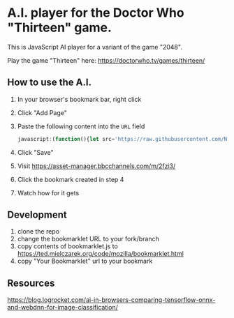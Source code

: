 # A.I. player for the Doctor Who "Thirteen" game.


This is JavaScript AI player for a variant of the game "2048".

Play the game "Thirteen" here: https://doctorwho.tv/games/thirteen/


## How to use the A.I.

1. In your browser's bookmark bar, right click
2. Click "Add Page"
3. Paste the following content into the `URL` field

    ```js
    javascript:(function(){let src='https://raw.githubusercontent.com/NullVoxPopuli/doctor-who-thirteen-game-ai/master/ai.js';async function fetchAndInsertScript(){let response=await fetch(src);let script=await response.text();let element=document.createElement('script');element.innerHTML=script;document.body.appendChild(element);}fetchAndInsertScript();})();
    ```

4. Click "Save"
5. Visit https://asset-manager.bbcchannels.com/m/2fzi3/
6. Click the bookmark created in step 4
7. Watch how for it gets

## Development

1. clone the repo
2. change the bookmarklet URL to your fork/branch
3. copy contents of bookmarklet.js to https://ted.mielczarek.org/code/mozilla/bookmarklet.html
4. copy "Your Bookmarklet" url to your bookmark


## Resources

https://blog.logrocket.com/ai-in-browsers-comparing-tensorflow-onnx-and-webdnn-for-image-classification/
